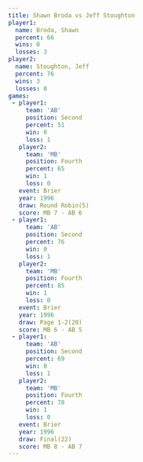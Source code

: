 ```yaml
---
title: Shawn Broda vs Jeff Stoughton
player1:               
  name: Broda, Shawn   
  percent: 66          
  wins: 0              
  losses: 3            
player2:               
  name: Stoughton, Jeff
  percent: 76          
  wins: 3              
  losses: 0            
games:
 - player1:          
     team: 'AB'      
     position: Second
     percent: 51     
     win: 0          
     loss: 1         
   player2:          
     team: 'MB'      
     position: Fourth
     percent: 65     
     win: 1          
     loss: 0         
   event: Brier        
   year: 1996          
   draw: Round Robin(5)
   score: MB 7 - AB 6  
 - player1:          
     team: 'AB'      
     position: Second
     percent: 76     
     win: 0          
     loss: 1         
   player2:          
     team: 'MB'      
     position: Fourth
     percent: 85     
     win: 1          
     loss: 0         
   event: Brier      
   year: 1996        
   draw: Page 1-2(20)
   score: MB 6 - AB 5
 - player1:          
     team: 'AB'      
     position: Second
     percent: 69     
     win: 0          
     loss: 1         
   player2:          
     team: 'MB'      
     position: Fourth
     percent: 78     
     win: 1          
     loss: 0         
   event: Brier      
   year: 1996        
   draw: Final(22)   
   score: MB 8 - AB 7
---
```

